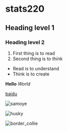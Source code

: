 # stats220

## Heading level 1

### Heading level 2

1. First thing is to read
2. Second thing is to think

* Read is to understand
* Think is to create

**Hello**
*World*

[baidu](https://www.baidu.com/)

![samoye](https://gimg2.baidu.com/image_search/src=http%3A%2F%2Fwww.quchong.cn%2Fuploads%2F210531%2F106-210531135635D3.jpg&refer=http%3A%2F%2Fwww.quchong.cn&app=2002&size=f9999,10000&q=a80&n=0&g=0n&fmt=auto?sec=1649660942&t=6dd404ce9bad23cf212823b30299c1e7)

![husky](https://gimg2.baidu.com/image_search/src=http%3A%2F%2Feuro-premium.cn%2Fsites%2Fdefault%2Ffiles%2F2017%2F06%2F2017-06-13-020.jpg&refer=http%3A%2F%2Feuro-premium.cn&app=2002&size=f9999,10000&q=a80&n=0&g=0n&fmt=auto?sec=1649660953&t=8f62cdd991fac0a04bde4383b0e4d061)

![border_collie](https://gimg2.baidu.com/image_search/src=http%3A%2F%2Fimg9.chongwu.cc%2Fd%2Ffile%2Fbianmu%2F201310%2F575f08c38b70112377e367a689330b89.jpg&refer=http%3A%2F%2Fimg9.chongwu.cc&app=2002&size=f9999,10000&q=a80&n=0&g=0n&fmt=auto?sec=1649661126&t=6dbf69f1851e03cb2e00b9883d1fc35d)
